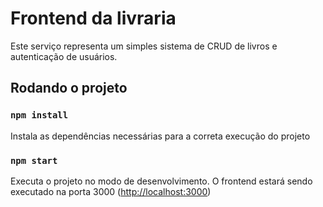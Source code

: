 # Frontend da livraria

Este serviço representa um simples sistema de CRUD de livros e autenticação de usuários.

## Rodando o projeto

### `npm install`

Instala as dependências necessárias para a correta execução do projeto

### `npm start`

Executa o projeto no modo de desenvolvimento. O frontend estará sendo executado na porta 3000 ([http://localhost:3000](http://localhost:3000))

